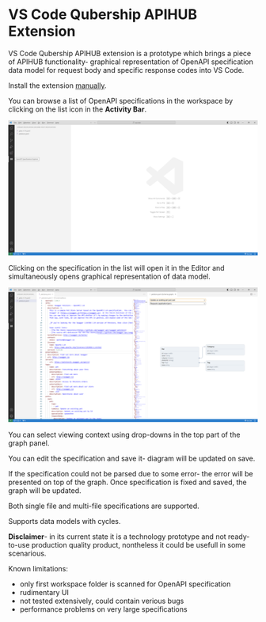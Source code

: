 # VS Code Qubership APIHUB Extension

VS Code Qubership APIHUB extension is a prototype which brings a piece of APIHUB functionality- graphical representation of OpenAPI specification data model for request body and specific response codes into VS Code.

Install the extension [manually](https://code.visualstudio.com/docs/editor/extension-marketplace#_install-from-a-vsix).

You can browse a list of OpenAPI specifications in the workspace by clicking on the list icon in the **Activity Bar**. 

![](docs/img/oas_list.png)

Clicking on the specification in the list will open it in the Editor and simultaneously opens graphical representation of data model.

![](docs/img/oas_pet_store_graph.png)

You can select viewing context using drop-downs in the top part of the graph panel.

You can edit the specification and save it- diagram will be updated on save.

If the specification could not be parsed due to some error- the error will be presented on top of the graph. Once specification is fixed and saved, the graph will be updated.

Both single file and multi-file specifications are supported.

Supports data models with cycles.

**Disclaimer**- in its current state it is a technology prototype and not ready-to-use production quality product, nontheless it could be usefull in some scenarious.

Known limitations:
- only first workspace folder is scanned for OpenAPI specification
- rudimentary UI
- not tested extensively, could contain verious bugs
- performance problems on very large specifications